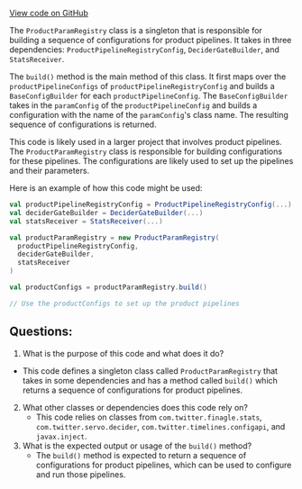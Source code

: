 [View code on GitHub](https://github.com/misbahsy/the-algorithm/product-mixer/core/src/main/scala/com/twitter/product_mixer/core/product/registry/ProductParamRegistry.scala)

The `ProductParamRegistry` class is a singleton that is responsible for building a sequence of configurations for product pipelines. It takes in three dependencies: `ProductPipelineRegistryConfig`, `DeciderGateBuilder`, and `StatsReceiver`. 

The `build()` method is the main method of this class. It first maps over the `productPipelineConfigs` of `productPipelineRegistryConfig` and builds a `BaseConfigBuilder` for each `productPipelineConfig`. The `BaseConfigBuilder` takes in the `paramConfig` of the `productPipelineConfig` and builds a configuration with the name of the `paramConfig`'s class name. The resulting sequence of configurations is returned.

This code is likely used in a larger project that involves product pipelines. The `ProductParamRegistry` class is responsible for building configurations for these pipelines. The configurations are likely used to set up the pipelines and their parameters. 

Here is an example of how this code might be used:

```scala
val productPipelineRegistryConfig = ProductPipelineRegistryConfig(...)
val deciderGateBuilder = DeciderGateBuilder(...)
val statsReceiver = StatsReceiver(...)

val productParamRegistry = new ProductParamRegistry(
  productPipelineRegistryConfig,
  deciderGateBuilder,
  statsReceiver
)

val productConfigs = productParamRegistry.build()

// Use the productConfigs to set up the product pipelines
```
## Questions: 
 1. What is the purpose of this code and what does it do?
   - This code defines a singleton class called `ProductParamRegistry` that takes in some dependencies and has a method called `build()` which returns a sequence of configurations for product pipelines.
2. What other classes or dependencies does this code rely on?
   - This code relies on classes from `com.twitter.finagle.stats`, `com.twitter.servo.decider`, `com.twitter.timelines.configapi`, and `javax.inject`.
3. What is the expected output or usage of the `build()` method?
   - The `build()` method is expected to return a sequence of configurations for product pipelines, which can be used to configure and run those pipelines.
